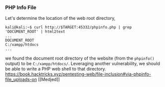 ### PHP Info File
Let's determine the location of the web root directory,
```
kali@kali:~$ curl http://$TARGET:45332/phpinfo.php | grep 'DOCUMENT_ROOT' | html2text
...
DOCUMENT_ROOT
C:/xampp/htdocs
...
```
we found the document root directory of the website (from the `phpinfo()` output) to be `C:/xampp/htdocs/`. Leveraging another vulnerability, we should be able to write a PHP web shell to that directory.
https://book.hacktricks.xyz/pentesting-web/file-inclusion#via-phpinfo-file_uploads-on
[[Medjed]]